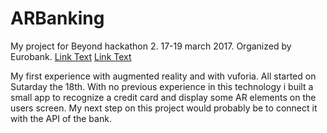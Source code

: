 # ARBanking

My project for Beyond hackathon 2.
17-19 march 2017.
Organized by Eurobank.
[Link Text](https://www.beyondhackathon.com/en)
[Link Text](https://www.youtube.com/watch?v=kKrq6_b5NYA)

My first experience with augmented reality and with vuforia. All started on Sutarday the 18th. With no previous experience in this technology i built a small app to recognize a credit card and display some AR elements on the users screen.
My next step on this project would probably be to connect it with the API of the bank.
